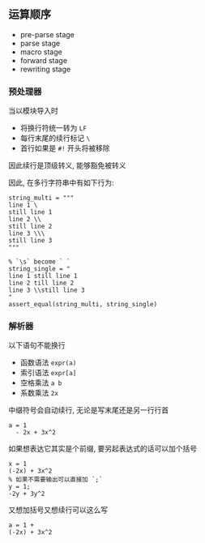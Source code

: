 


## 运算顺序

- pre-parse stage
- parse stage
- macro stage
- forward stage
- rewriting stage


### 预处理器

当以模块导入时

- 将换行符统一转为 `LF`
- 每行末尾的续行标记 `\` 
- 首行如果是 `#!` 开头将被移除


因此续行是顶级转义, 能够豁免被转义

因此, 在多行字符串中有如下行为:

```sm
string_multi = """
line 1 \
still line 1
line 2 \\
still line 2
line 3 \\\
still line 3
"""

% `\s` become ` `
string_single = "
line 1 still line 1
line 2 till line 2
line 3 \\still line 3
"
assert_equal(string_multi, string_single)
```

### 解析器

以下语句不能换行
- 函数语法 `expr(a)`
- 索引语法 `expr[a]`
- 空格乘法 `a b`
- 系数乘法 `2x`

中缀符号会自动续行, 无论是写末尾还是另一行行首

```sm
a = 1
  - 2x + 3x^2
```

如果想表达它其实是个前缀, 要另起表达式的话可以加个括号

```sm
x = 1
(-2x) + 3x^2
% 如果不需要输出可以直接加 `;`
y = 1;
-2y + 3y^2
```

又想加括号又想续行可以这么写

```sm
a = 1 + 
(-2x) + 3x^2
```